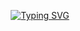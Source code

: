 <p align="center">
<a href="https://git.io/typing-svg"><img src="https://readme-typing-svg.demolab.com?font=Ephesis&size=40&pause=1000&color=A7E7F7&width=500&height=100&lines=heyyyyy+++y'all!!" alt="Typing SVG" /></a>
</p>
